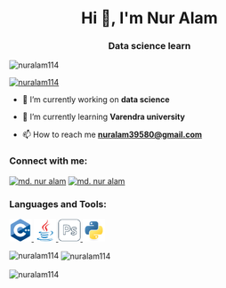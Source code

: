 <h1 align="center">Hi 👋, I'm Nur Alam</h1>
<h3 align="center">Data science learn</h3>

<p align="left"> <img src="https://komarev.com/ghpvc/?username=nuralam114&label=Profile%20views&color=0e75b6&style=flat" alt="nuralam114" /> </p>

<p align="left"> <a href="https://github.com/ryo-ma/github-profile-trophy"><img src="https://github-profile-trophy.vercel.app/?username=nuralam114" alt="nuralam114" /></a> </p>

- 🔭 I’m currently working on **data science**

- 🌱 I’m currently learning **Varendra university**

- 📫 How to reach me **nuralam39580@gmail.com**

<h3 align="left">Connect with me:</h3>
<p align="left">
<a href="https://linkedin.com/in/md. nur alam" target="blank"><img align="center" src="https://raw.githubusercontent.com/rahuldkjain/github-profile-readme-generator/master/src/images/icons/Social/linked-in-alt.svg" alt="md. nur alam" height="30" width="40" /></a>
<a href="https://fb.com/md. nur alam" target="blank"><img align="center" src="https://raw.githubusercontent.com/rahuldkjain/github-profile-readme-generator/master/src/images/icons/Social/facebook.svg" alt="md. nur alam" height="30" width="40" /></a>
</p>

<h3 align="left">Languages and Tools:</h3>
<p align="left"> <a href="https://www.w3schools.com/cpp/" target="_blank" rel="noreferrer"> <img src="https://raw.githubusercontent.com/devicons/devicon/master/icons/cplusplus/cplusplus-original.svg" alt="cplusplus" width="40" height="40"/> </a> <a href="https://www.java.com" target="_blank" rel="noreferrer"> <img src="https://raw.githubusercontent.com/devicons/devicon/master/icons/java/java-original.svg" alt="java" width="40" height="40"/> </a> <a href="https://www.photoshop.com/en" target="_blank" rel="noreferrer"> <img src="https://raw.githubusercontent.com/devicons/devicon/master/icons/photoshop/photoshop-line.svg" alt="photoshop" width="40" height="40"/> </a> <a href="https://www.python.org" target="_blank" rel="noreferrer"> <img src="https://raw.githubusercontent.com/devicons/devicon/master/icons/python/python-original.svg" alt="python" width="40" height="40"/> </a> </p>

<p><img align="left" src="https://github-readme-stats.vercel.app/api/top-langs?username=nuralam114&show_icons=true&locale=en&layout=compact" alt="nuralam114" /></p>

<p>&nbsp;<img align="center" src="https://github-readme-stats.vercel.app/api?username=nuralam114&show_icons=true&locale=en" alt="nuralam114" /></p>

<p><img align="center" src="https://github-readme-streak-stats.herokuapp.com/?user=nuralam114&" alt="nuralam114" /></p>
